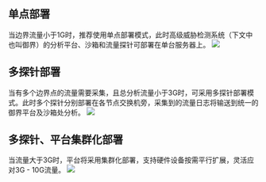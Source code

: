 ## 单点部署
当边界流量小于1G时，推荐使用单点部署模式，此时高级威胁检测系统（下文中也叫御界）的分析平台、沙箱和流量探针可部署在单台服务器上。
![](https://main.qcloudimg.com/raw/a07637ed50b7980ac217ca574b84a06e.png)

## 多探针部署
当有多个边界点的流量需要采集，且总分析流量小于3G时，可采用多探针部署模式。此时多个探针分别部署在各节点交换机旁，采集到的流量日志将输送到统一的御界平台及沙箱处分析。
![](https://main.qcloudimg.com/raw/0f1dc3abc9637399c269db63d2ddc29f.png)

## 多探针、平台集群化部署
当流量大于3G时，平台将采用集群化部署，支持硬件设备按需平行扩展，灵活应对3G - 10G流量。
![](https://main.qcloudimg.com/raw/3632abff1172f6c3c59b20af3c04d569.png)
